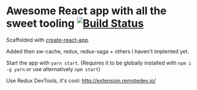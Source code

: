 # Awesome React app with all the sweet tooling [![Build Status](https://travis-ci.org/TeemuKoivisto/react-courseproject-2017-frontend.svg?branch=master)](https://travis-ci.org/TeemuKoivisto/react-courseproject-2017-frontend)

Scaffolded with [create-react-app](https://github.com/facebookincubator/create-react-app).

Added then sw-cache, redux, redux-saga + others I haven't implented yet.

Start the app with `yarn start`. (Requires it to be globally installed with `npm i -g yarn` or use alternatively `npm start`)

Use Redux DevTools, it's cool: http://extension.remotedev.io/